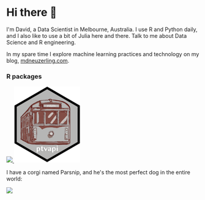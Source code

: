 # Hi there 👋

I'm David, a Data Scientist in Melbourne, Australia. I use R and Python daily, and I also like to use a bit of Julia here and there. Talk to me about Data Science and R engineering.

In my spare time I explore machine learning practices and technology on my blog, [mdneuzerling.com](https://mdneuzerling.com/).

### R packages

<a href="https://lambdr.mdneuzerling.com/">
  <img src="https://raw.githubusercontent.com/mdneuzerling/lambdr/main/man/figures/lambdr.png" height="200" />
</a>
<a href="https://ptvapi.mdneuzerling.com/">
<img src="https://raw.githubusercontent.com/mdneuzerling/ptvapi/main/man/figures/ptvapi.png" height="200" />
</a>

I have a corgi named Parsnip, and he's the most perfect dog in the entire world:

<img src="https://user-images.githubusercontent.com/14957706/141198444-150f7be8-3717-4eeb-b61b-72b2356333f4.png" height="600" />

<!--
**mdneuzerling/mdneuzerling** is a ✨ _special_ ✨ repository because its `README.md` (this file) appears on your GitHub profile.

Here are some ideas to get you started:

- 🔭 I’m currently working on ...
- 🌱 I’m currently learning ...
- 👯 I’m looking to collaborate on ...
- 🤔 I’m looking for help with ...
- 💬 Ask me about ...
- 📫 How to reach me: ...
- 😄 Pronouns: ...
- ⚡ Fun fact: ...
-->
